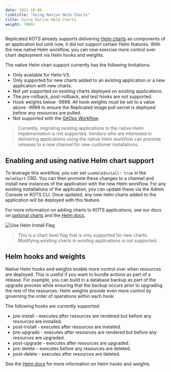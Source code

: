 ```yaml
---
date: 2021-10-06
linktitle: "Using Native Helm Charts"
title: Using Native Helm Charts
weight: 70001
---
```


Replicated KOTS already supports delivering [Helm charts](/vendor/replicated-helm/using-helm-charts/) as components of an application but until now, it did not support certain Helm features. With the new native Helm workflow, you can now exercise more control over chart deployment via Helm hooks and weights.

The native Helm chart support currently has the following limitations:
* Only available for Helm V3.
* Only supported for new charts added to an existing application or a new application with new charts.
* Not yet supported on existing charts deployed on existing applications.
* The pre-rollback, post-rollback, and test hooks are not supported.
* Hook weights below -9999. All hook weights must be set to a value above -9999 to ensure the Replicated image pull secret is deployed before any resources are pulled.
* Not supported with the [GitOps Workflow](/kotsadm/gitops/).

> Currently, migrating existing applications to the native Helm implementation is not supported. Vendors who are interested in delivering applications using the native Helm workflow can promote releases to a new channel for new customer installations.

## Enabling and using native Helm chart support

To leverage this workflow, you can set `useHelmInstall: true` in the `HelmChart` CRD. You can then promote these changes to a channel and install new instances of the application with the new Helm workflow. For any existing installations of the application, you can update these via the Admin Console or KOTS CLI. Once updated, any new helm charts added to the application will be deployed with this feature.

For more information on adding charts to KOTS applications, see our docs on [optional charts](/vendor/replicated-helm/optional-charts) and the [Helm docs](https://helm.sh/docs/topics/charts/).

![Use Helm Install Flag](/images/vendor-use-helm-install-flag.png)

> This is a chart level flag that is only supported for new charts. Modifying existing charts in existing applications is not supported.

## Helm hooks and weights

Native Helm hooks and weights enable more control over when resources are deployed. This is useful if you want to bundle actions as part of a release. For example, you can build in a database backup as part of the upgrade process while ensuring that the backup occurs prior to upgrading the rest of the resources. Helm weights provide even more control by governing the order of operations within each hook.

The following hooks are currently supported:
* pre-install - executes after resources are rendered but before any resources are installed.
* post-install - executes after resources are installed.
* pre-upgrade - executes after resources are rendered but before any resources are upgraded.
* post-upgrade - executes after resources are upgraded.
* pre-delete - executes before any resources are deleted.
* post-delete - executes after resources are deleted.

See the [Helm docs](https://helm.sh/docs/topics/charts_hooks/) for more information on Helm hooks and weights.

